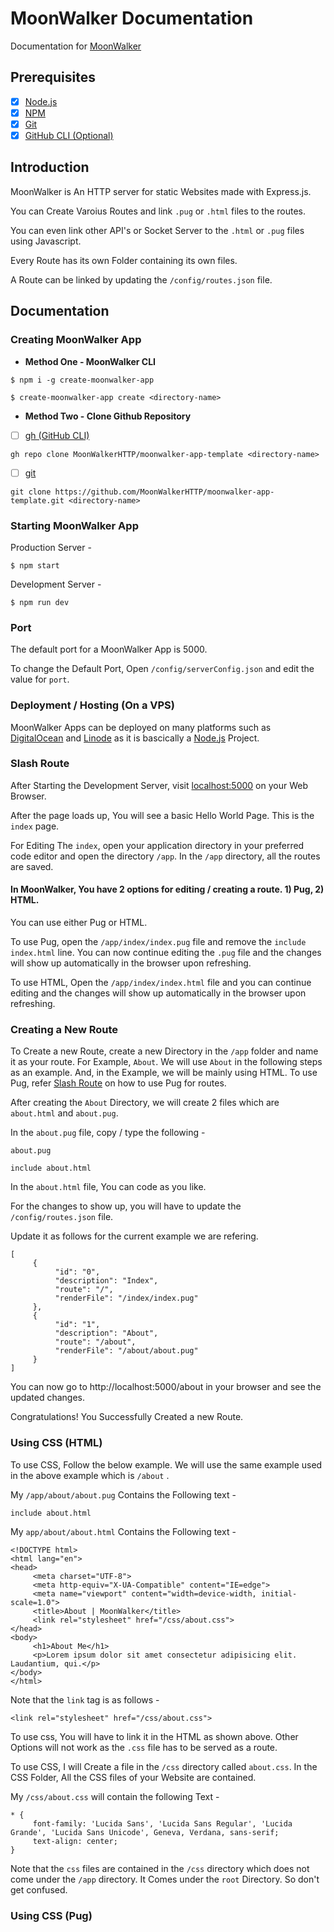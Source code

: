 # MoonWalker Documentation
Documentation for [MoonWalker](https://github.com/MoonWalkerHTTP)

## Prerequisites

- [x] [Node.js](https://nodejs.org)
- [x] [NPM](https://npmjs.org)
- [x] [Git](https://git-scm.com)
- [x] [GitHub CLI (Optional)](https://cli.github.com)

## Introduction 
MoonWalker is An HTTP server for static Websites made with Express.js. <br>

You can Create Varoius Routes and link `.pug` or `.html` files to the routes. <br> 

You can even link other API's or Socket Server to the `.html` or `.pug` files using Javascript. <br>

Every Route has its own Folder containing its own files. <br>

A Route can be linked by updating the `/config/routes.json` file. <br>

## Documentation

### Creating MoonWalker App

- **Method One - MoonWalker CLI**

```
$ npm i -g create-moonwalker-app

$ create-moonwalker-app create <directory-name>
```

- **Method Two - Clone Github Repository**

- [ ] [gh (GitHub CLI)](https://cli.github.com)

```
gh repo clone MoonWalkerHTTP/moonwalker-app-template <directory-name>
```

- [ ] [git](https://git-scm.com/)

```
git clone https://github.com/MoonWalkerHTTP/moonwalker-app-template.git <directory-name>
```

### Starting MoonWalker App

Production Server - 
```
$ npm start
```

Development Server - 
```
$ npm run dev
```

### Port

The default port for a MoonWalker App is 5000. <br>

To change the Default Port, Open `/config/serverConfig.json` and edit the value for `port`.

### Deployment / Hosting (On a VPS)

MoonWalker Apps can be deployed on many platforms such as [DigitalOcean](https://www.digitalocean.com/) and [Linode](https://www.linode.com/) as it is bascically a [Node.js](https://nodejs.org) Project.

### Slash Route

After Starting the Development Server, visit [localhost:5000](http://localhost:5000) on your Web Browser.

After the page loads up, You will see a basic Hello World Page. This is the `index` page. 

For Editing The `index`, open your application directory in your preferred code editor and open the directory `/app`. In the `/app` directory, all the routes are saved. 

#### In MoonWalker, You have 2 options for editing / creating a route. 1) Pug, 2) HTML.
You can use either Pug or HTML. 

To use Pug, open the `/app/index/index.pug` file and remove the `include index.html` line. You can now continue editing the `.pug` file and the changes will show up automatically in the browser upon refreshing. 

To use HTML, Open the `/app/index/index.html` file and you can continue editing and the changes will show up automatically in the browser upon refreshing. 

### Creating a New Route

To Create a new Route, create a new Directory in the `/app` folder and name it as your route. For Example, `About`. We will use `About` in the following steps as an example. And, in the Example, we will be mainly using HTML. To use Pug, refer [Slash Route](#slash-route) on how to use Pug for routes.

After creating the `About` Directory, we will create 2 files which are `about.html` and `about.pug`. 

In the `about.pug` file, copy / type the following - 
```
about.pug

include about.html
```

In the `about.html` file, You can code as you like. 

For the changes to show up, you will have to update the `/config/routes.json` file. 

Update it as follows for the current example we are refering. 
```
[
     {
          "id": "0",
          "description": "Index", 
          "route": "/",
          "renderFile": "/index/index.pug"
     }, 
     {
          "id": "1", 
          "description": "About", 
          "route": "/about", 
          "renderFile": "/about/about.pug"
     }
]
```

You can now go to http://localhost:5000/about in your browser and see the updated changes.

Congratulations! You Successfully Created a new Route.

### Using CSS (HTML)

To use CSS, Follow the below example. We will use the same example used in the above example which is `/about` .

My `/app/about/about.pug` Contains the Following text - 
```
include about.html
```

My `app/about/about.html` Contains the Following text - 
```
<!DOCTYPE html>
<html lang="en">
<head>
     <meta charset="UTF-8">
     <meta http-equiv="X-UA-Compatible" content="IE=edge">
     <meta name="viewport" content="width=device-width, initial-scale=1.0">
     <title>About | MoonWalker</title>
     <link rel="stylesheet" href="/css/about.css">
</head>
<body>
     <h1>About Me</h1>
     <p>Lorem ipsum dolor sit amet consectetur adipisicing elit. Laudantium, qui.</p>
</body>
</html>
```

Note that the `link` tag is as follows - 
```
<link rel="stylesheet" href="/css/about.css">
```
To use css, You will have to link it in the HTML as shown above. Other Options will not work as the `.css` file has to be served as a route.  

To use CSS, I will Create a file in the `/css` directory called `about.css`. In the CSS Folder, All the CSS files of your Website are contained. 

My `/css/about.css` will contain the following Text - 
```
* {
     font-family: 'Lucida Sans', 'Lucida Sans Regular', 'Lucida Grande', 'Lucida Sans Unicode', Geneva, Verdana, sans-serif;
     text-align: center;
}
```

Note that the `css` files are contained in the `/css` directory which does not come under the `/app` directory. It Comes under the `root` Directory. So don't get confused.

### Using CSS (Pug)



















